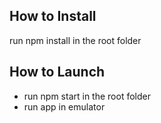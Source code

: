 
## How to Install

run npm install in the root folder

## How to Launch

- run npm start in the root folder
- run app in emulator
